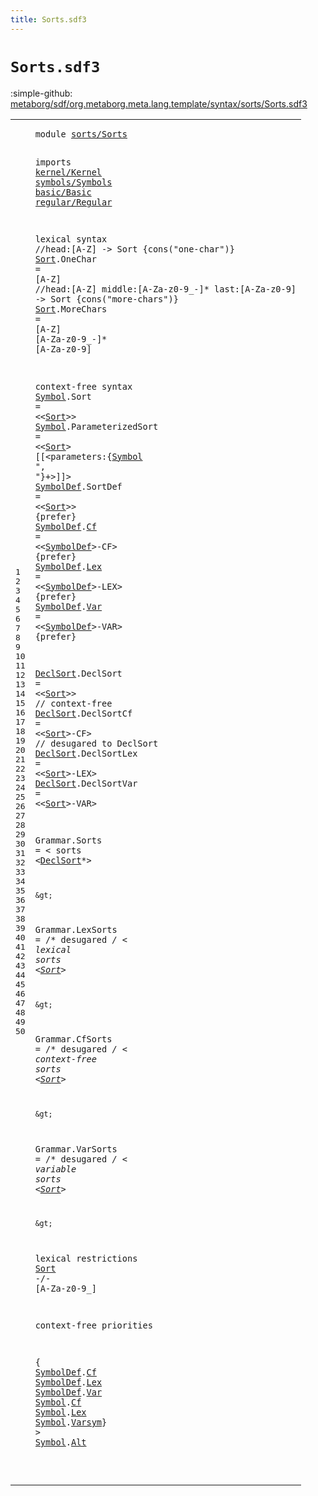 ```yaml
---
title: Sorts.sdf3
---
```


# `Sorts.sdf3`

:simple-github: [metaborg/sdf/org.metaborg.meta.lang.template/syntax/sorts/Sorts.sdf3]

[metaborg/sdf/org.metaborg.meta.lang.template/syntax/sorts/Sorts.sdf3]: https://github.com/metaborg/sdf/blob/master/org.metaborg.meta.lang.template/syntax/sorts/Sorts.sdf3 "The source file on GitHub"

<div class="TemplateLang"><table class="highlighttable"><tbody><tr><td class="linenos"><div class="linenodiv"><pre><span></span>1
2
3
4
5
6
7
8
9
10
11
12
13
14
15
16
17
18
19
20
21
22
23
24
25
26
27
28
29
30
31
32
33
34
35
36
37
38
39
40
41
42
43
44
45
46
47
48
49
50
</pre></div></td>
<td class="code"><pre><code><span class="keyword">module</span> <a href="../../sdf2-core/Sdf2-Syntax.sdf3#sorts/Sorts_204_215" id="sorts/Sorts_7_18" title="Referenced at ../../sdf2-core/Sdf2-Syntax.sdf3 line 10">sorts/Sorts</a>

<span class="keyword">imports</span> <a href="../../kernel/Kernel.sdf3#kernel/Kernel_7_20" id="kernel/Kernel_28_41" title="Defined at ../../kernel/Kernel.sdf3 line 1">kernel/Kernel</a>
<a href="../../symbols/Symbols.sdf3#symbols/Symbols_7_22" id="symbols/Symbols_42_57" title="Defined at ../../symbols/Symbols.sdf3 line 1">symbols/Symbols</a>
<a href="../../basic/Basic.sdf3#basic/Basic_7_18" id="basic/Basic_58_69" title="Defined at ../../basic/Basic.sdf3 line 1">basic/Basic</a>
<a href="../../regular/Regular.sdf3#regular/Regular_7_22" id="regular/Regular_70_85" title="Defined at ../../regular/Regular.sdf3 line 1">regular/Regular</a>

<span class="keyword">lexical syntax</span>
  <span class="layout">//head:[A-Z] -&gt; Sort {cons("one-char")}</span>
  <a href="../../regular/Regular.sdf3#Sort_638_642" id="Sort_146_150" title="Referenced at ../../regular/Regular.sdf3 line 24; line 46">Sort</a>.<span class="cons_Constructor"><span id="OneChar_151_158" title="Not referenced locally or via imports">OneChar</span></span> = [<span class="cons_Regular">A</span>-<span class="cons_Regular">Z</span>]
  <span class="layout">//head:[A-Z] middle:[A-Za-z0-9\_\-]* last:[A-Za-z0-9] -&gt; Sort {cons("more-chars")}</span>
  <a href="../../regular/Regular.sdf3#Sort_638_642" id="Sort_254_258" title="Referenced at ../../regular/Regular.sdf3 line 24; line 46">Sort</a>.<span class="cons_Constructor"><span id="MoreChars_259_268" title="Not referenced locally or via imports">MoreChars</span></span> = [<span class="cons_Regular">A</span>-<span class="cons_Regular">Z</span>] [<span class="cons_Regular">A</span>-<span class="cons_Regular">Z</span><span class="cons_Regular">a</span>-<span class="cons_Regular">z</span><span class="cons_Regular">0</span>-<span class="cons_Regular">9</span>\_\-]* [<span class="cons_Regular">A</span>-<span class="cons_Regular">Z</span><span class="cons_Regular">a</span>-<span class="cons_Regular">z</span><span class="cons_Regular">0</span>-<span class="cons_Regular">9</span>]

<span class="keyword">context-free syntax</span>
<a href="#Symbol_1194_1200" id="Symbol_327_333" title="Referenced at  line 50">Symbol</a>.<span class="cons_Constructor"><span id="Sort_334_338" title="Not referenced locally or via imports">Sort</span></span> = &lt;&lt;<a href="#Sort_146_150" id="Sort_343_347" title="Defined at  line 10, 12">Sort</a>&gt;&gt;
<a href="#Symbol_1194_1200" id="Symbol_350_356" title="Referenced at  line 50">Symbol</a>.<span class="cons_Constructor"><span id="ParameterizedSort_357_374" title="Not referenced locally or via imports">ParameterizedSort</span></span> = &lt;&lt;<a href="#Sort_146_150" id="Sort_379_383" title="Defined at  line 10, 12">Sort</a>&gt; <span class="cons_String">[[</span>&lt;<span id="parameters_388_398" title="Not referenced locally or via imports">parameters</span>:{<a href="#Symbol_327_333" id="Symbol_400_406" title="Defined at  line 15, 16">Symbol</a> <span class="cons_Lit">", "</span>}+&gt;<span class="cons_String">]]</span>&gt;
<a href="#SymbolDef_1142_1151" id="SymbolDef_418_427" title="Referenced at  line 50; ../../TemplateLang.sdf3 line 97">SymbolDef</a>.<span class="cons_Constructor"><span id="SortDef_428_435" title="Not referenced locally or via imports">SortDef</span></span> = &lt;&lt;<a href="#Sort_146_150" id="Sort_440_444" title="Defined at  line 10, 12">Sort</a>&gt;&gt; {<span class="keyword">prefer</span>}
<a href="#SymbolDef_1142_1151" id="SymbolDef_456_465" title="Referenced at  line 50; ../../TemplateLang.sdf3 line 97">SymbolDef</a>.<span class="cons_Constructor"><a href="#Cf_1125_1127" id="Cf_466_468" title="Referenced at  line 50">Cf</a></span>      = &lt;&lt;<a href="#SymbolDef_418_427" id="SymbolDef_478_487" title="Defined at  line 17, 18, 19, 20">SymbolDef</a>&gt;<span class="cons_String">-CF</span>&gt; {<span class="keyword">prefer</span>}
<a href="#SymbolDef_1142_1151" id="SymbolDef_502_511" title="Referenced at  line 50; ../../TemplateLang.sdf3 line 97">SymbolDef</a>.<span class="cons_Constructor"><a href="#Lex_1138_1141" id="Lex_512_515" title="Referenced at  line 50">Lex</a></span>     = &lt;&lt;<a href="#SymbolDef_418_427" id="SymbolDef_524_533" title="Defined at  line 17, 18, 19, 20">SymbolDef</a>&gt;<span class="cons_String">-LEX</span>&gt; {<span class="keyword">prefer</span>}
<a href="#SymbolDef_1142_1151" id="SymbolDef_549_558" title="Referenced at  line 50; ../../TemplateLang.sdf3 line 97">SymbolDef</a>.<span class="cons_Constructor"><a href="#Var_1152_1155" id="Var_559_562" title="Referenced at  line 50">Var</a></span>     = &lt;&lt;<a href="#SymbolDef_418_427" id="SymbolDef_571_580" title="Defined at  line 17, 18, 19, 20">SymbolDef</a>&gt;<span class="cons_String">-VAR</span>&gt; {<span class="keyword">prefer</span>}

<a href="#DeclSort_811_819" id="DeclSort_597_605" title="Referenced at  line 29">DeclSort</a>.<span class="cons_Constructor"><span id="DeclSort_606_614" title="Not referenced locally or via imports">DeclSort</span></span>    = &lt;&lt;<a href="#Sort_146_150" id="Sort_622_626" title="Defined at  line 10, 12">Sort</a>&gt;&gt;     <span class="layout">// context-free</span>
<a href="#DeclSort_811_819" id="DeclSort_649_657" title="Referenced at  line 29">DeclSort</a>.<span class="cons_Constructor"><span id="DeclSortCf_658_668" title="Not referenced locally or via imports">DeclSortCf</span></span>  = &lt;&lt;<a href="#Sort_146_150" id="Sort_674_678" title="Defined at  line 10, 12">Sort</a>&gt;<span class="cons_String">-CF</span>&gt;  <span class="layout">// desugared to DeclSort</span>
<a href="#DeclSort_811_819" id="DeclSort_710_718" title="Referenced at  line 29">DeclSort</a>.<span class="cons_Constructor"><span id="DeclSortLex_719_730" title="Not referenced locally or via imports">DeclSortLex</span></span> = &lt;&lt;<a href="#Sort_146_150" id="Sort_735_739" title="Defined at  line 10, 12">Sort</a>&gt;<span class="cons_String">-LEX</span>&gt;
<a href="#DeclSort_811_819" id="DeclSort_746_754" title="Referenced at  line 29">DeclSort</a>.<span class="cons_Constructor"><span id="DeclSortVar_755_766" title="Not referenced locally or via imports">DeclSortVar</span></span> = &lt;&lt;<a href="#Sort_146_150" id="Sort_771_775" title="Defined at  line 10, 12">Sort</a>&gt;<span class="cons_String">-VAR</span>&gt;


<span id="Grammar_784_791" title="Not referenced locally or via imports">Grammar</span>.<span class="cons_Constructor"><span id="Sorts_792_797" title="Not referenced locally or via imports">Sorts</span></span> = &lt;
  <span class="cons_String">sorts</span> &lt;<a href="#DeclSort_597_605" id="DeclSort_811_819" title="Defined at  line 22, 23, 24, 25">DeclSort</a>*&gt;

    &gt;
<span id="Grammar_829_836" title="Not referenced locally or via imports">Grammar</span>.<span class="cons_Constructor"><span id="LexSorts_837_845" title="Not referenced locally or via imports">LexSorts</span></span> = /* <span class="keyword">desugared</span> */ &lt;
  <span class="cons_String">lexical</span> <span class="cons_String">sorts</span> &lt;<a href="#Sort_146_150" id="Sort_883_887" title="Defined at  line 10, 12">Sort</a>*&gt;

    &gt;
<span id="Grammar_897_904" title="Not referenced locally or via imports">Grammar</span>.<span class="cons_Constructor"><span id="CfSorts_905_912" title="Not referenced locally or via imports">CfSorts</span></span> = /* <span class="keyword">desugared</span> */ &lt;
  <span class="cons_String">context-free</span> <span class="cons_String">sorts</span> &lt;<a href="#Sort_146_150" id="Sort_955_959" title="Defined at  line 10, 12">Sort</a>*&gt;

    &gt;
<span id="Grammar_969_976" title="Not referenced locally or via imports">Grammar</span>.<span class="cons_Constructor"><span id="VarSorts_977_985" title="Not referenced locally or via imports">VarSorts</span></span> = /* <span class="keyword">desugared</span> */ &lt;
  <span class="cons_String">variable</span> <span class="cons_String">sorts</span> &lt;<a href="#Sort_146_150" id="Sort_1024_1028" title="Defined at  line 10, 12">Sort</a>*&gt;

    &gt;

<span class="keyword">lexical restrictions</span>
    <a href="#Sort_146_150" id="Sort_1064_1068" title="Defined at  line 10, 12">Sort</a> -/- [<span class="cons_Regular">A</span>-<span class="cons_Regular">Z</span><span class="cons_Regular">a</span>-<span class="cons_Regular">z</span><span class="cons_Regular">0</span>-<span class="cons_Regular">9</span>\_]

<span class="keyword">context-free priorities</span>

{ <a href="#SymbolDef_418_427" id="SymbolDef_1115_1124" title="Defined at  line 17, 18, 19, 20">SymbolDef</a>.<span class="cons_Constructor"><a href="#Cf_466_468" id="Cf_1125_1127" title="Defined at  line 18">Cf</a></span> <a href="#SymbolDef_418_427" id="SymbolDef_1128_1137" title="Defined at  line 17, 18, 19, 20">SymbolDef</a>.<span class="cons_Constructor"><a href="#Lex_512_515" id="Lex_1138_1141" title="Defined at  line 19">Lex</a></span> <a href="#SymbolDef_418_427" id="SymbolDef_1142_1151" title="Defined at  line 17, 18, 19, 20">SymbolDef</a>.<span class="cons_Constructor"><a href="#Var_559_562" id="Var_1152_1155" title="Defined at  line 20">Var</a></span> <a href="#Symbol_327_333" id="Symbol_1156_1162" title="Defined at  line 15, 16">Symbol</a>.<span class="cons_Constructor"><a href="../../basic/Basic.sdf3#Cf_564_566" id="Cf_1163_1165" title="Defined at ../../basic/Basic.sdf3 line 48">Cf</a></span> <a href="#Symbol_327_333" id="Symbol_1166_1172" title="Defined at  line 15, 16">Symbol</a>.<span class="cons_Constructor"><a href="../../basic/Basic.sdf3#Lex_590_593" id="Lex_1173_1176" title="Defined at ../../basic/Basic.sdf3 line 49">Lex</a></span> <a href="#Symbol_327_333" id="Symbol_1177_1183" title="Defined at  line 15, 16">Symbol</a>.<span class="cons_Constructor"><a href="../../basic/Basic.sdf3#Varsym_618_624" id="Varsym_1184_1190" title="Defined at ../../basic/Basic.sdf3 line 50">Varsym</a></span>} &gt; <a href="#Symbol_327_333" id="Symbol_1194_1200" title="Defined at  line 15, 16">Symbol</a>.<span class="cons_Constructor"><a href="../../regular/Regular.sdf3#Alt_1048_1051" id="Alt_1201_1204" title="Defined at ../../regular/Regular.sdf3 line 38">Alt</a></span>

</code></pre></td></tr></tbody></table></div>